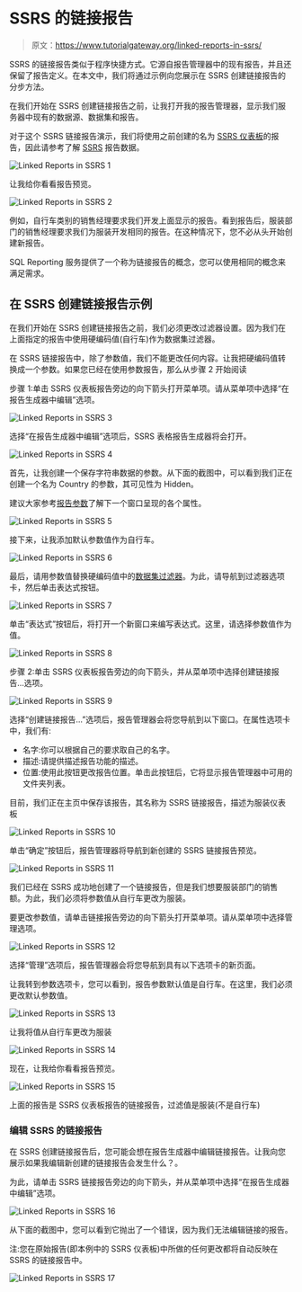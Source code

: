 # SSRS 的链接报告

> 原文：<https://www.tutorialgateway.org/linked-reports-in-ssrs/>

SSRS 的链接报告类似于程序快捷方式。它源自报告管理器中的现有报告，并且还保留了报告定义。在本文中，我们将通过示例向您展示在 SSRS 创建链接报告的分步方法。

在我们开始在 SSRS 创建链接报告之前，让我打开我的报告管理器，显示我们服务器中现有的数据源、数据集和报告。

对于这个 SSRS 链接报告演示，我们将使用之前创建的名为 [SSRS 仪表板](https://www.tutorialgateway.org/ssrs-dashboard-reports/)的报告，因此请参考了解 [SSRS](https://www.tutorialgateway.org/ssrs/) 报告数据。

![Linked Reports in SSRS 1](img/4ea59c4579d018491e46aa3ba422f156.png)

让我给你看看报告预览。

![Linked Reports in SSRS 2](img/6b377eea381219b37d998283d27fb481.png)

例如，自行车类别的销售经理要求我们开发上面显示的报告。看到报告后，服装部门的销售经理要求我们为服装开发相同的报告。在这种情况下，您不必从头开始创建新报告。

SQL Reporting 服务提供了一个称为链接报告的概念，您可以使用相同的概念来满足需求。

## 在 SSRS 创建链接报告示例

在我们开始在 SSRS 创建链接报告之前，我们必须更改过滤器设置。因为我们在上面指定的报告中使用硬编码值(自行车)作为数据集过滤器。

在 SSRS 链接报告中，除了参数值，我们不能更改任何内容。让我把硬编码值转换成一个参数。如果您已经在使用参数报告，那么从步骤 2 开始阅读

步骤 1:单击 SSRS 仪表板报告旁边的向下箭头打开菜单项。请从菜单项中选择“在报告生成器中编辑”选项。

![Linked Reports in SSRS 3](img/3bcd6b709ac0f24633f40b1106d9191f.png)

选择“在报告生成器中编辑”选项后，SSRS 表格报告生成器将会打开。

![Linked Reports in SSRS 4](img/43989d81f266389a66e4c40bbfd20d1d.png)

首先，让我创建一个保存字符串数据的参数。从下面的截图中，可以看到我们正在创建一个名为 Country 的参数，其可见性为 Hidden。

建议大家参考[报告参数](https://www.tutorialgateway.org/ssrs-report-parameters/)了解下一个窗口呈现的各个属性。

![Linked Reports in SSRS 5](img/395490e5983414f1d64eea618cd0793e.png)

接下来，让我添加默认参数值作为自行车。

![Linked Reports in SSRS 6](img/9c9d50483a663c970e6baafa3d598e32.png)

最后，请用参数值替换硬编码值中的[数据集过滤器](https://www.tutorialgateway.org/filters-at-dataset-level-in-ssrs/)。为此，请导航到过滤器选项卡，然后单击表达式按钮。

![Linked Reports in SSRS 7](img/e25244ab80255f76c34fad3f1145a4ac.png)

单击“表达式”按钮后，将打开一个新窗口来编写表达式。这里，请选择参数值作为值。

![Linked Reports in SSRS 8](img/09cbdf88c0b2219f9c6e6bc440ad726d.png)

步骤 2:单击 SSRS 仪表板报告旁边的向下箭头，并从菜单项中选择创建链接报告…选项。

![Linked Reports in SSRS 9](img/2b71f1f5cbd925b4b9c9848c488e62d1.png)

选择“创建链接报告...”选项后，报告管理器会将您导航到以下窗口。在属性选项卡中，我们有:

*   名字:你可以根据自己的要求取自己的名字。
*   描述:请提供描述报告功能的描述。
*   位置:使用此按钮更改报告位置。单击此按钮后，它将显示报告管理器中可用的文件夹列表。

目前，我们正在主页中保存该报告，其名称为 SSRS 链接报告，描述为服装仪表板

![Linked Reports in SSRS 10](img/6ecf8cfee69f1de5b73f21cae6be75cc.png)

单击“确定”按钮后，报告管理器将导航到新创建的 SSRS 链接报告预览。

![Linked Reports in SSRS 11](img/30c622399422146a5b8f31af4f0878e7.png)

我们已经在 SSRS 成功地创建了一个链接报告，但是我们想要服装部门的销售额。为此，我们必须将参数值从自行车更改为服装。

要更改参数值，请单击链接报告旁边的向下箭头打开菜单项。请从菜单项中选择管理选项。

![Linked Reports in SSRS 12](img/06df0786572adb0fa83c1deb76d2a567.png)

选择“管理”选项后，报告管理器会将您导航到具有以下选项卡的新页面。

让我转到参数选项卡，您可以看到，报告参数默认值是自行车。在这里，我们必须更改默认参数值。

![Linked Reports in SSRS 13](img/5e5bf62c1822b4efaac7450145232186.png)

让我将值从自行车更改为服装

![Linked Reports in SSRS 14](img/988fb8d81ec53fc60911cf0c06741d6c.png)

现在，让我给你看看报告预览。

![Linked Reports in SSRS 15](img/c44344c8e54fc39e0e713dd65bdc2b6c.png)

上面的报告是 SSRS 仪表板报告的链接报告，过滤值是服装(不是自行车)

### 编辑 SSRS 的链接报告

在 SSRS 创建链接报告后，您可能会想在报告生成器中编辑链接报告。让我向您展示如果我编辑新创建的链接报告会发生什么？。

为此，请单击 SSRS 链接报告旁边的向下箭头，并从菜单项中选择“在报告生成器中编辑”选项。

![Linked Reports in SSRS 16](img/252ee55e120a8d2e4bb2742b707d9be9.png)

从下面的截图中，您可以看到它抛出了一个错误，因为我们无法编辑链接的报告。

注:您在原始报告(即本例中的 SSRS 仪表板)中所做的任何更改都将自动反映在 SSRS 的链接报告中。

![Linked Reports in SSRS 17](img/b00ceba01c4d1a24e6122e4dbe2f9c35.png)